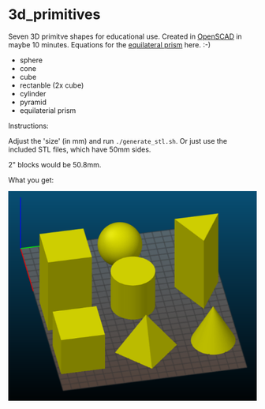 # 3d_primitives
Seven 3D primitve shapes for educational use. Created in [OpenSCAD](http://openscad.org) in maybe 10 minutes. Equations for the [equilateral prism](https://rechneronline.de/pi/equilateral-triangle.php) here. :-) 

* sphere
* cone
* cube
* rectanble (2x cube)
* cylinder
* pyramid
* equilaterial prism


Instructions:

Adjust the 'size' (in mm) and run `./generate_stl.sh`. Or just use the included STL files, which have 50mm sides.

2" blocks would be 50.8mm. 

What you get:

![](preview.png)